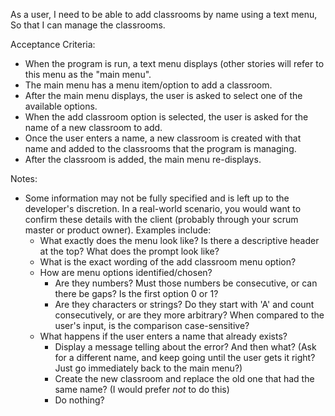 As a user,
I need to be able to add classrooms by name using a text menu,
So that I can manage the classrooms.

Acceptance Criteria:
* When the program is run, a text menu displays (other stories will refer to this menu as the "main menu".
* The main menu has a menu item/option to add a classroom.
* After the main menu displays, the user is asked to select one of the available options.
* When the add classroom option is selected, the user is asked for the name of a new classroom to add.
* Once the user enters a name, a new classroom is created with that name and added to the classrooms that the program is managing.
* After the classroom is added, the main menu re-displays.

Notes:
* Some information may not be fully specified and is left up to the developer's discretion. In a real-world scenario, you would want to confirm these details with the client (probably through your scrum master or product owner). Examples include:
    * What exactly does the menu look like? Is there a descriptive header at the top? What does the prompt look like?
    * What is the exact wording of the add classroom menu option?
    * How are menu options identified/chosen? 
        * Are they numbers? Must those numbers be consecutive, or can there be gaps? Is the first option 0 or 1?
        * Are they characters or strings? Do they start with 'A' and count consecutively, or are they more arbitrary? When compared to the user's input, is the comparison case-sensitive?
    * What happens if the user enters a name that already exists?
        * Display a message telling about the error? And then what? (Ask for a different name, and keep going until the user gets it right? Just go immediately back to the main menu?)
        * Create the new classroom and replace the old one that had the same name? (I would prefer _not_ to do this)
        * Do nothing?
